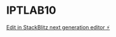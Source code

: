 # IPTLAB10

[Edit in StackBlitz next generation editor ⚡️](https://stackblitz.com/~/github.com/elmowrld/IPTLAB10)